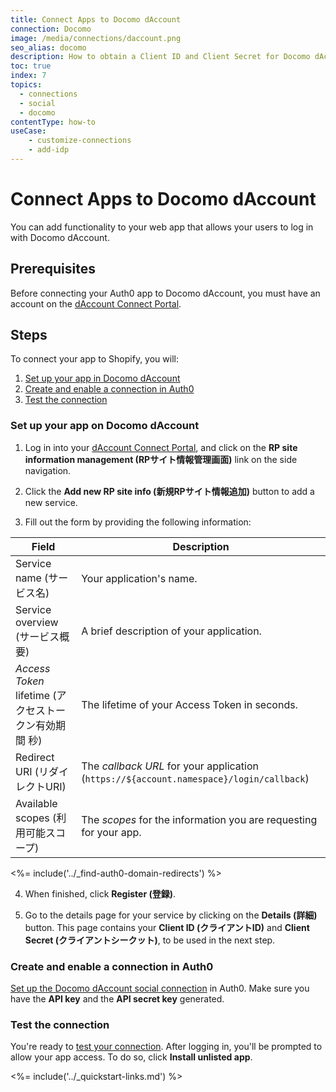 ```yaml
---
title: Connect Apps to Docomo dAccount
connection: Docomo
image: /media/connections/daccount.png
seo_alias: docomo
description: How to obtain a Client ID and Client Secret for Docomo dAccount.
toc: true
index: 7
topics:
  - connections
  - social
  - docomo
contentType: how-to
useCase:
    - customize-connections
    - add-idp
---
```


# Connect Apps to Docomo dAccount

You can add functionality to your web app that allows your users to log in with Docomo dAccount. 

## Prerequisites

Before connecting your Auth0 app to Docomo dAccount, you must have an account on the [dAccount Connect Portal](https://dac-g.apl01.spmode.ne.jp/VIEW_OC01/GOCA00004/).

## Steps

To connect your app to Shopify, you will:

1. [Set up your app in Docomo dAccount](#set-up-your-app-in-docomo-daccount)
2. [Create and enable a connection in Auth0](#create-and-enable-a-connection-in-auth0)
3. [Test the connection](#test-the-connection)

### Set up your app on Docomo dAccount

1. Log in into your [dAccount Connect Portal](https://dac-g.apl01.spmode.ne.jp/VIEW_OC01/GOCA00004/), and click on the **RP site information management (RPサイト情報管理画面)** link on the side navigation.

2. Click the **Add new RP site info (新規RPサイト情報追加)** button to add a new service.

3. Fill out the form by providing the following information:

| Field | Description
--------|------------
Service name (サービス名) | Your application's name.
Service overview (サービス概要) | A brief description of your application.
<dfn data-key="access-token">Access Token</dfn> lifetime (アクセストークン有効期間 秒) | The lifetime of your Access Token in seconds.
Redirect URI (リダイレクトURI) | The <dfn data-key="callback">callback URL</dfn> for your application (`https://${account.namespace}/login/callback`)
Available scopes (利用可能スコープ) | The <dfn data-key="scope">scopes</dfn> for the information you are requesting for your app.

<%= include('../_find-auth0-domain-redirects') %>

4. When finished, click **Register (登録)**.

5. Go to the details page for your service by clicking on the **Details (詳細)** button. This page contains your **Client ID (クライアントID)** and **Client Secret (クライアントシークット)**, to be used in the next step.

### Create and enable a connection in Auth0

[Set up the Docomo dAccount social connection](/dashboard/guides/connections/set-up-connections-social) in Auth0. Make sure you have the **API key** and the **API secret key** generated.

### Test the connection

You're ready to [test your connection](/dashboard/guides/connections/test-connections-social). After logging in, you'll be prompted to allow your app access. To do so, click **Install unlisted app**.

<%= include('../_quickstart-links.md') %>

